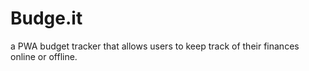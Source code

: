 # Budge.it
a PWA budget tracker that allows users to keep track of their finances online or offline.
